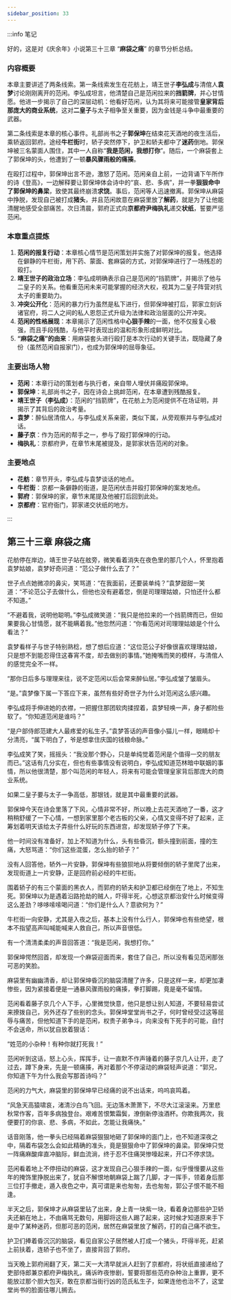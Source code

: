 ```yaml
---
sidebar_position: 33
---
```


:::info 笔记

好的，这是对《庆余年》小说第三十三章 “**麻袋之痛**” 的章节分析总结。

### 内容概要

本章主要讲述了两条线索。第一条线索发生在花舫上，靖王世子**李弘成**与清倌人**袁梦**讨论刚刚离开的范闲。李弘成坦言，他清楚自己是范闲拉来的**挡箭牌**，并心甘情愿。他进一步揭示了自己的深层动机：他看好范闲，认为其将来可能接管**皇家背后那庞大的商业系统**，这对**二皇子**与太子相争至关重要，因为金钱是斗争中最重要的武器。

第二条线索是本章的核心事件。礼部尚书之子**郭保坤**在结束花天酒地的夜生活后，乘轿返回郭府。途经**牛栏街**时，轿子突然停下，护卫和轿夫都中了**迷药**倒地。郭保坤被三名蒙面人围住，其中一人自称“**我是范闲，我想打你**”。随后，一个麻袋套上了郭保坤的头，他遭到了一顿**暴风骤雨般的痛揍**。

在殴打过程中，郭保坤出言不逊，激怒了范闲。范闲亲自上前，一边背诵下午所作的诗《登高》，一边解释要让郭保坤体会诗中的“哀、悲、多病”，并一拳**狠狠命中了郭保坤的鼻梁**，致使其最终崩溃**求饶**。事后，范闲等人迅速撤离。郭保坤从麻袋中挣脱，发现自己被打成**猪头**，并且范闲故意在麻袋里放了**解药**，就是为了让他能清醒地感受全部痛苦。次日清晨，郭府正式向**京都府尹梅执礼**递交**状纸**，誓要严惩范闲。

### 本章重点提炼

1.  **范闲的报复行动**：本章核心情节是范闲策划并实施了对郭保坤的报复。他选择在僻静的牛栏街，用下药、蒙面、套麻袋的方式，对郭保坤进行了一场残忍的殴打。
2.  **靖王世子的政治立场**：李弘成明确表示自己是范闲的“挡箭牌”，并揭示了他与二皇子的关系。他看重范闲未来可能掌握的经济大权，视其为二皇子阵营对抗太子的重要助力。
3.  **冲突公开化**：范闲的暴力行为虽然是私下进行，但郭保坤被打后，郭家立刻诉诸官府，将二人之间的私人恩怨正式升级为法律和政治层面的公开冲突。
4.  **范闲的性格展现**：本章揭示了范闲性格中**心狠手辣**的一面，他不仅报复心极强，而且手段残酷，与他平时表现出的温和形象形成鲜明对比。
5.  **“麻袋之痛”的由来**：用麻袋套头进行殴打是本次行动的关键手法，既隐藏了身份（虽然范闲自报家门），也成为郭保坤的屈辱象征。

### 主要出场人物

*   **范闲**：本章行动的策划者与执行者，亲自带人埋伏并痛殴郭保坤。
*   **郭保坤**：礼部尚书之子，因在诗会上挑衅范闲，在本章遭到残酷报复。
*   **靖王世子（李弘成）**：范闲的“挡箭牌”，在花舫上为范闲提供不在场证明，并揭示了其背后的政治考量。
*   **袁梦**：醉仙居清倌人，与李弘成关系亲密，类似下属，从旁观察并与李弘成对话。
*   **藤子京**：作为范闲的帮手之一，参与了殴打郭保坤的行动。
*   **梅执礼**：京都府尹，在章节末尾被提及，是郭家状告范闲的对象。

### 主要地点

*   **花舫**：章节开头，李弘成与袁梦谈话的地点。
*   **牛栏街**：京都一条僻静的街道，是范闲伏击并殴打郭保坤的案发地点。
*   **郭府**：郭保坤的家，章节末尾提及他被打后回到此处。
*   **京都府**：官府衙门，郭家递交状纸的地方。

:::

## 第三十三章 **麻袋之痛**

花舫停在岸边，靖王世子站在舷旁，微笑看着消失在夜色里的那几个人，怀里抱着袁梦姑娘，袁梦好奇问道：“范公子做什么去了？”

世子点点她微凉的鼻尖，笑骂道：“在我面前，还要装单纯？”袁梦甜甜一笑道：“不论范公子去做什么，但他也没有避着您，倒是司理理姑娘，只怕还什么都不知道。”

“不避着我，说明他聪明。”李弘成微笑道：“我只是他拉来的一个挡箭牌而已，但如果要我心甘情愿，就不能瞒着我。”他忽然问道：“你看范闲对司理理姑娘是个什么看法？”

袁梦看样子与世子特别熟稔，想了想后应道：“这位范公子好像很喜欢理理姑娘，只是想不到能忍得住这春宵不度，却去做别的事情。”她掩嘴而笑的模样，与清倌人的感觉完全不一样。

“那你日后多与理理来往，说不定范闲以后会常来醉仙居。”李弘成皱了皱眉头。

“是。”袁梦像下属一下答应下来，虽然有些好奇世子为什么对范闲这么感兴趣。

李弘成将手伸进她的衣襟，一把握住那团软肉揉捏着，袁梦轻唤一声，身子都险些软了。“你知道范闲是谁吗？”

“是户部侍郎范建大人最疼爱的私生子。”袁梦答话的声音像小猫儿一样，眼睛却十分清亮，“属下明白了，爷是想拿住庆国的钱粮命脉。”

李弘成笑了笑，摇摇头：“我没那个野心，只是单纯觉着范闲是个值得一交的朋友而已。”这话有几分实在，但也有些事情没有说明白，李弘成知道范林暗中联姻的事情，所以他很清楚，那个叫范闲的年轻人，将来有可能会管理皇家背后那庞大的商业系统。

如果二皇子要与太子一争高低，那银钱，就是其中最重要的武器。

郭保坤今天在诗会里落了下风，心情非常不好，所以晚上去花天酒地了一番，这才稍稍舒缓了一下心情，一想到家里那个老古板的父亲，心情又变得不好了起来，正筹划着明天该给太子弄些什么好玩的东西进宫，却发现轿子停了下来。

他一时间没有准备好，加上不知道为什么，头有些昏沉，额头撞到前面，撞的生痛，大怒骂道：“你们这些混蛋，怎么抬的轿子？”

没有人回答他，轿外一片安静，郭保坤有些狼狈地从将要倾倒的轿子里爬了出来，发现街道上一片安静，正是回府前必经的牛栏街。

围着轿子的有三个蒙面的黑衣人，而郭府的轿夫和护卫都已经倒在了地上，不知生死。郭保坤以为是遇着沿路抢劫的贼人，吓得半死，心想这京都治安什么时候变得这么差劲？哆哆嗦嗦喝问道：“你们是什么人？意欲何为？”

牛栏街一向安静，尤其是入夜之后，基本上没有什么行人，郭保坤也有些绝望，根本不指望高声叫喊能喊来人救自己，所以声音很低。

有一个清清柔柔的声音回答道：“我是范闲，我想打你。”

郭保坤愕然回首，却发现一个麻袋迎面而来，套住了自己，所以没有看见范闲那张可恶的笑脸。

麻袋里有幽幽清香，却让郭保坤昏沉的脑袋清醒了许多，只是这样一来，却更加凄惨些，因为紧接着便是一通暴风骤雨般的痛揍，拳打脚踢，竟是毫不留情。

范闲看着藤子京几个人下手，心里微觉快意，他只是想让别人知道，不要轻易尝试来撩拨自己，另外还存了些别的念头。郭保坤堂堂尚书之子，何时曾经受过这等屈辱与痛苦，但他知道下手的是范闲，权贵子弟争斗，向来没有下死手的可能，自忖不会送命，所以犹自放着狠话：

“姓范的小杂种！有种你就打死我！”

范闲听到这话，怒上心头，挥挥手，让一直默不作声锤着的藤子京几人让开，走了过去，蹲下身来，先是一顿痛揍，再对着那个不停滚动的麻袋轻声说道：“郭兄，你知道下午为什么我会写那首诗吗？”

范闲的力气大，麻袋里的郭保坤早已经痛的说不出话来，呜呜哀鸣着。

“风急天高猿啸哀，渚清沙白鸟飞回。无边落木萧萧下，不尽大江滚滚来。万里悲秋常作客，百年多病独登台。艰难苦恨繁霜鬓，潦倒新停浊酒杯。你欺我两次，我便要打的你哀、悲、多病，不如此，怎能让我痛快。”

话音刚落，他一拳头已经隔着麻袋狠狠地砸了郭保坤的面门上，也不知道深夜之中，隔着布袋怎么会如此精确的准头，竟是狠狠命中了郭保坤的鼻梁。郭保坤只觉一阵痛麻酸痒直冲脑际，鲜血流淌，终于忍不住痛哭惨嚎起来，开口不停求饶。

范闲看着地上不停扭动的麻袋，这才发现自己心狠手辣的一面，似乎慢慢要从这些年的掩饰里挣脱出来了，犹自不解恨地朝麻袋上踹了几脚，才一挥手，领着身后那三位打手撤走，遁入夜色之中，真可谓是来也匆匆，去也匆匆，郭公子恨不能不相逢。

半天之后，郭保坤才从麻袋里钻了出来，身上青一块紫一块，看着身边那些护卫轿夫还躺在地上，不由痛骂无数句，用脚将这些人踢了起来，这时候才知道原来手下是中了某种迷药，但那可恶的范闲，居然在麻袋里放了解药，打的自己痛不欲生。

护卫们捧着昏沉沉的脑袋，看见自家公子居然被人打成一个猪头，吓得半死，赶紧上前扶着，连轿子也不坐了，直接背回了郭府。

当天晚上郭府闹翻了天，第二天一大清早就派人赶到了京都府，将状纸直接递给了吏部侍郎兼京都府尹梅执礼，痛诉昨夜惨剧，誓要将那些范府杂种治上重罪，更不能放过那个胆大包天，敢在京都当街行凶的范氏私生子，如果连他也治不了，这堂堂尚书的脸面往哪儿搁去。

